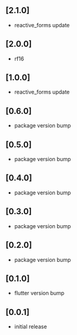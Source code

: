 ## [2.1.0]

- reactive_forms update

## [2.0.0]

- rf16

## [1.0.0]

- reactive_forms update

## [0.6.0]

- package version bump

## [0.5.0]

- package version bump

## [0.4.0]

- package version bump

## [0.3.0]

- package version bump

## [0.2.0]

- package version bump

## [0.1.0]

- flutter version bump

## [0.0.1]

- initial release
